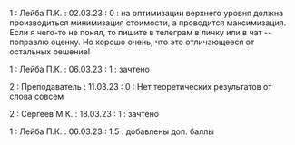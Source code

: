 1 : Лейба П.К. : 02.03.23 : 0 : на оптимизации верхнего уровня должна производиться минимизация стоимости, а проводится максимизация. Если я чего-то не понял, то пишите в телеграм в личку или в чат -- поправлю оценку. Но хорошо очень, что это отличающееся от остальных решение!

1 : Лейба П.К. : 06.03.23 : 1 : зачтено 

2 : Преподаватель : 11.03.23 : 0 : Нет теоретических результатов от слова совсем

2 : Сергеев М.К. : 18.03.23 : 1 : зачтено

1 : Лейба П.К. : 06.03.23 : 1.5 : добавлены доп. баллы 
